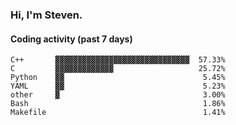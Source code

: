 ### Hi, I'm Steven.

#### Coding activity (past 7 days)
```
C++       ▓▓▓▓▓▓▓▓▓▓▓▓▓▓▓▓▓▓▓▓▓▓▓▓▓▓▓▓▓▓  57.33%
C         ▓▓▓▓▓▓▓▓▓▓▓▓▓                   25.72%
Python    ▓▓                               5.45%
YAML      ▓▓                               5.23%
other     ▓                                3.00%
Bash                                       1.86%
Makefile                                   1.41%
```
